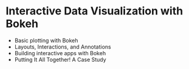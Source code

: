 # Interactive Data Visualization with Bokeh #

* Basic plotting with Bokeh
* Layouts, Interactions, and Annotations
* Building interactive apps with Bokeh
* Putting It All Together! A Case Study
